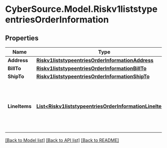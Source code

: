 # CyberSource.Model.Riskv1liststypeentriesOrderInformation
## Properties

Name | Type | Description | Notes
------------ | ------------- | ------------- | -------------
**Address** | [**Riskv1liststypeentriesOrderInformationAddress**](Riskv1liststypeentriesOrderInformationAddress.md) |  | [optional] 
**BillTo** | [**Riskv1liststypeentriesOrderInformationBillTo**](Riskv1liststypeentriesOrderInformationBillTo.md) |  | [optional] 
**ShipTo** | [**Riskv1liststypeentriesOrderInformationShipTo**](Riskv1liststypeentriesOrderInformationShipTo.md) |  | [optional] 
**LineItems** | [**List&lt;Riskv1liststypeentriesOrderInformationLineItems&gt;**](Riskv1liststypeentriesOrderInformationLineItems.md) | This array contains detailed information about individual products in the order. | [optional] 

[[Back to Model list]](../README.md#documentation-for-models) [[Back to API list]](../README.md#documentation-for-api-endpoints) [[Back to README]](../README.md)

